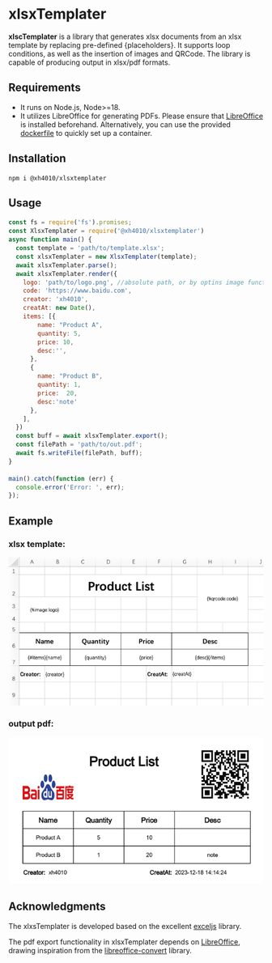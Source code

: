 # xlsxTemplater
**xlscTemplater** is a library that generates xlsx documents from an xlsx template by replacing pre-defined {placeholders}. It supports loop conditions, as well as the insertion of images and QRCode. The library is capable of producing output in xlsx/pdf formats.

## Requirements
- It runs on Node.js, Node>=18.
- It utilizes LibreOffice for generating PDFs. Please ensure that [LibreOffice](https://www.libreoffice.org/) is installed beforehand. Alternatively, you can use the provided [dockerfile](docker/dockerfile_libreOffice) to quickly set up a container.

## Installation
```
npm i @xh4010/xlsxtemplater
``` 
## Usage
```javascript
const fs = require('fs').promises;
const XlsxTemplater = require('@xh4010/xlsxtemplater')
async function main() {
  const template = 'path/to/template.xlsx';
  const xlsxTemplater = new XlsxTemplater(template);
  await xlsxTemplater.parse();
  await xlsxTemplater.render({
    logo: 'path/to/logo.png', //absolute path, or by optins image function convert to absolute path
    code: 'https://www.baidu.com',
    creator: 'xh4010',
    creatAt: new Date(),
    items: [{
        name: "Product A",
        quantity: 5,
        price: 10,
        desc:'',
      },
      {
        name: "Product B",
        quantity: 1,
        price:  20,
        desc:'note'
      },
    ],
  })
  const buff = await xlsxTemplater.export();
  const filePath = 'path/to/out.pdf';
  await fs.writeFile(filePath, buff);
}

main().catch(function (err) {
  console.error('Error: ', err);
});
```

## Example
### xlsx template:
![](images/xlsx.png)
### output pdf:
![](images/pdf.png)

## Acknowledgments
The xlxsTemplater is developed based on the excellent [exceljs](https://github.com/exceljs/exceljs) library.

The pdf export functionality in xlsxTemplater depends on [LibreOffice](https://www.libreoffice.org/), drawing inspiration from the [libreoffice-convert](https://github.com/elwerene/libreoffice-convert) library.


